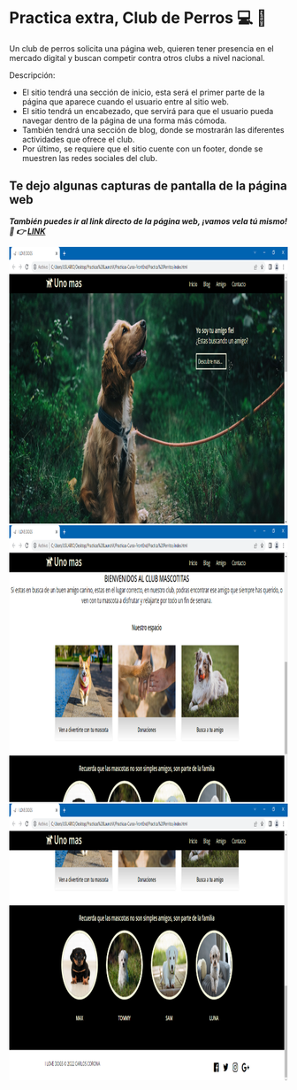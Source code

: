 # Practica extra, Club de Perros :computer: :dog:
Un club de perros solicita una página web, quieren tener presencia en el mercado digital y buscan competir contra otros clubs a nivel nacional.

Descripción:

- El sitio tendrá una sección de inicio, esta será el primer parte de la página que aparece cuando el usuario entre al sitio web.
- El sitio tendrá un encabezado, que servirá para que el usuario pueda navegar dentro de la página de una forma más cómoda.
- También tendrá una sección de blog, donde se mostrarán las diferentes actividades que ofrece el club.
- Por último, se requiere que el sitio cuente con un footer, donde se muestren las redes sociales del club.

## Te dejo algunas capturas de pantalla de la página web

***También puedes ir al link directo de la página web, ¡vamos vela tú mismo! :eyes: :point_right: [LINK](https://charliecrown.github.io/Club-De-Perros/)***

<img src="./img/cap1.PNG" alt="Inicio" height="500">
<img src="./img/cap2.PNG" alt="blog" height="500">
<img src="./img/cap3.PNG" alt="footer" height="500">
